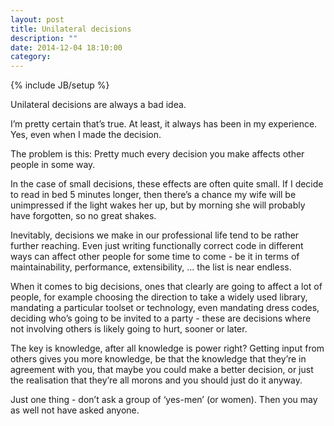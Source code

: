 ```yaml
---
layout: post
title: Unilateral decisions
description: ""
date: 2014-12-04 18:10:00
category: 
---
```

{% include JB/setup %}

Unilateral decisions are always a bad idea.

I’m pretty certain that’s true. At least, it always has been in my experience. Yes, even when I made the decision.

The problem is this: Pretty much every decision you make affects other people in some way.

In the case of small decisions, these effects are often quite small. If I decide to read in bed 5 minutes longer, then there’s a chance my wife will be unimpressed if the light wakes her up, but by morning she will probably have forgotten, so no great shakes.

Inevitably, decisions we make in our professional life tend to be rather further reaching. Even just writing functionally correct code in different ways can affect other people for some time to come - be it in terms of maintainability, performance, extensibility, ... the list is near endless.

When it comes to big decisions, ones that clearly are going to affect a lot of people, for example choosing the direction to take a widely used library, mandating a particular toolset or technology, even mandating dress codes, deciding who’s going to be invited to a party - these are decisions where not involving others is likely going to hurt, sooner or later.

The key is knowledge, after all knowledge is power right? Getting input from others gives you more knowledge, be that the knowledge that they’re in agreement with you, that maybe you could make a better decision, or just the realisation that they’re all morons and you should just do it anyway.

Just one thing - don’t ask a group of ‘yes-men’ (or women). Then you may as well not have asked anyone.
